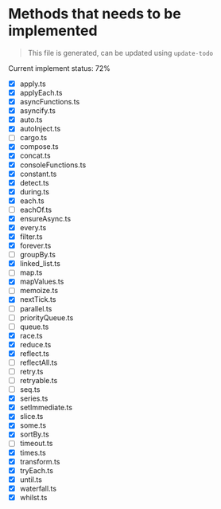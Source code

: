 # Methods that needs to be implemented

> This file is generated, can be updated using `update-todo`

Current implement status: 72%

* [x] apply.ts
* [x] applyEach.ts
* [x] asyncFunctions.ts
* [x] asyncify.ts
* [x] auto.ts
* [x] autoInject.ts
* [ ] cargo.ts
* [x] compose.ts
* [x] concat.ts
* [x] consoleFunctions.ts
* [x] constant.ts
* [x] detect.ts
* [x] during.ts
* [x] each.ts
* [ ] eachOf.ts
* [x] ensureAsync.ts
* [x] every.ts
* [x] filter.ts
* [x] forever.ts
* [ ] groupBy.ts
* [x] linked_list.ts
* [ ] map.ts
* [x] mapValues.ts
* [ ] memoize.ts
* [x] nextTick.ts
* [ ] parallel.ts
* [ ] priorityQueue.ts
* [ ] queue.ts
* [x] race.ts
* [x] reduce.ts
* [x] reflect.ts
* [ ] reflectAll.ts
* [ ] retry.ts
* [ ] retryable.ts
* [ ] seq.ts
* [x] series.ts
* [x] setImmediate.ts
* [x] slice.ts
* [x] some.ts
* [x] sortBy.ts
* [ ] timeout.ts
* [x] times.ts
* [x] transform.ts
* [x] tryEach.ts
* [x] until.ts
* [x] waterfall.ts
* [x] whilst.ts